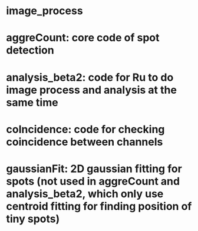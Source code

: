 # image_process
# **aggreCount**: core code of spot detection
# **analysis_beta2**: code for Ru to do image process and analysis at the same time
# **coIncidence: code** for checking coincidence between channels
# **gaussianFit**: 2D gaussian fitting for spots (not used in aggreCount and analysis_beta2, which only use centroid fitting for finding position of tiny spots)
